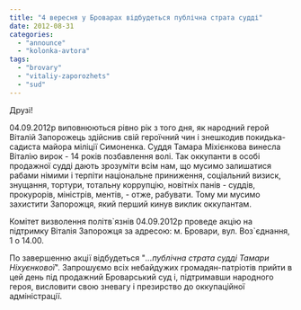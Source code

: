 ```yaml
---
title: "4 вересня у Броварах відбудеться публічна страта судді"
date: 2012-08-31
categories: 
  - "announce"
  - "kolonka-avtora"
tags: 
  - "brovary"
  - "vitaliy-zaporozhets"
  - "sud"
---
```


Друзі!

04.09.2012р виповнюються рівно рік з того дня, як народний герой Віталій Запорожець здійснив свій героїчний чин і знешкодив покидька-садиста майора міліції Симоненка. Суддя Тамара Міхієнкова винесла Віталію вирок - 14 років позбавлення волі. Так оккупанти в особі продажної судді дають зрозуміти всім нам, що мусимо залишатися рабами німими і терпіти національне приниження, соціальний визиск, знущання, тортури, тотальну коррупцію, новітніх панів - суддів, прокурорів, міністрів, ментів, - отже, рабувати. Тому ми мусимо захистити Запорожця, який перший кинув виклик оккупантам.

Комітет визволення політв\`язнів 04.09.2012р проведе акцію на підтримку Віталія Запорожця за адресою: м. Бровари, вул. Воз\`єднання, 1 о 14.00.

По завершенню акції відбудеться "_...публічна страта судді Тамари Ніхуєнкової_". Запрошуємо всіх небайдужих громадян-патріотів прийти в цей день під продажний Броварський суд і, підтримавши народного героя, висловити свою зневагу і презирство до оккупаційної адміністрації.
